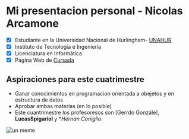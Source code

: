 # Mi presentacion personal - Nicolas Arcamone  
- [x] Estudiante en la Universidad Nacional de Hurlingham- [UNAHUR](https://unahur.edu.ar)
- [x] Instituto de Tecnología e Ingeniería 
- [x] Licenciatura en Informática
- [x] Pagína Web de [Cursada](https://obj1-unahur.github.io/)

## Aspiraciones para este cuatrimestre 

* Ganar conocimientos en programacion orientada a obejetos  y en estructura de datos
*  Aprobar ambas materias (en lo posible)
*   Este cuantrimestre los profesoresos son  [Gerrdo Gonzále], **LucasSpigariol** y **Hernan Coniglio*.



![un meme](https://ahseeit.com/spanish/king-include/uploads/2021/04/thumb_173178226_1745495448963837_5026834463583591802_n-1601328998.jpg)
